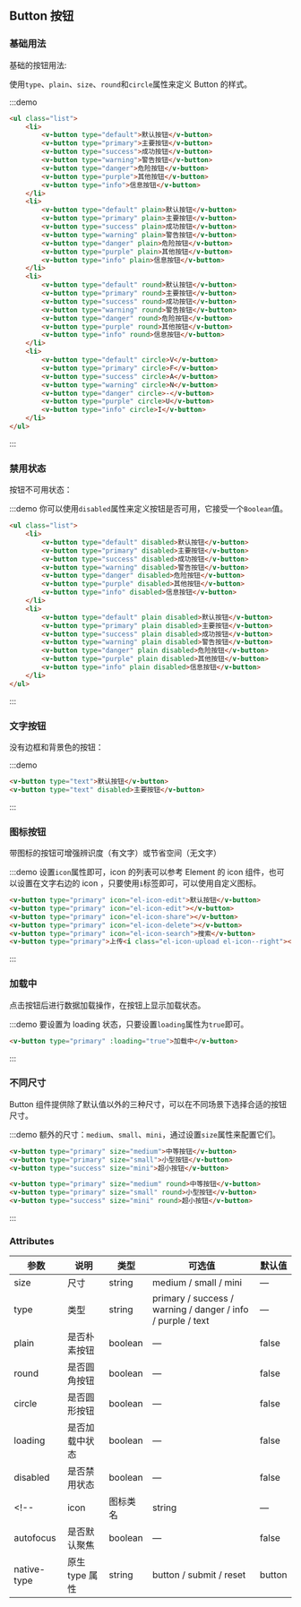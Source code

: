 ## Button 按钮

### 基础用法

基础的按钮用法:

使用`type`、`plain`、`size`、`round`和`circle`属性来定义 Button 的样式。

:::demo
```html
<ul class="list">
	<li>
        <v-button type="default">默认按钮</v-button>
        <v-button type="primary">主要按钮</v-button>
        <v-button type="success">成功按钮</v-button>
        <v-button type="warning">警告按钮</v-button>
        <v-button type="danger">危险按钮</v-button>
        <v-button type="purple">其他按钮</v-button>
        <v-button type="info">信息按钮</v-button>
    </li>
    <li>
    	<v-button type="default" plain>默认按钮</v-button>
        <v-button type="primary" plain>主要按钮</v-button>
        <v-button type="success" plain>成功按钮</v-button>
        <v-button type="warning" plain>警告按钮</v-button>
        <v-button type="danger" plain>危险按钮</v-button>
        <v-button type="purple" plain>其他按钮</v-button>
        <v-button type="info" plain>信息按钮</v-button>		
    </li>
    <li>
    	<v-button type="default" round>默认按钮</v-button>
        <v-button type="primary" round>主要按钮</v-button>
        <v-button type="success" round>成功按钮</v-button>
        <v-button type="warning" round>警告按钮</v-button>
        <v-button type="danger" round>危险按钮</v-button>
        <v-button type="purple" round>其他按钮</v-button>
        <v-button type="info" round>信息按钮</v-button>
    </li>
    <li>
    	<v-button type="default" circle>V</v-button>
        <v-button type="primary" circle>F</v-button>
        <v-button type="success" circle>A</v-button>
        <v-button type="warning" circle>N</v-button>
        <v-button type="danger" circle>-</v-button>
        <v-button type="purple" circle>U</v-button>
        <v-button type="info" circle>I</v-button>
    </li>
</ul>
```
:::

### 禁用状态

按钮不可用状态：

:::demo 你可以使用`disabled`属性来定义按钮是否可用，它接受一个`Boolean`值。

```html
<ul class="list">
	<li>
    	<v-button type="default" disabled>默认按钮</v-button>
        <v-button type="primary" disabled>主要按钮</v-button>
        <v-button type="success" disabled>成功按钮</v-button>
        <v-button type="warning" disabled>警告按钮</v-button>
        <v-button type="danger" disabled>危险按钮</v-button>
        <v-button type="purple" disabled>其他按钮</v-button>
        <v-button type="info" disabled>信息按钮</v-button>	
    </li>
    <li>
        <v-button type="default" plain disabled>默认按钮</v-button>
        <v-button type="primary" plain disabled>主要按钮</v-button>
        <v-button type="success" plain disabled>成功按钮</v-button>
        <v-button type="warning" plain disabled>警告按钮</v-button>
        <v-button type="danger" plain disabled>危险按钮</v-button>
        <v-button type="purple" plain disabled>其他按钮</v-button>
        <v-button type="info" plain disabled>信息按钮</v-button>	
    </li>
</ul>
```
:::
### 文字按钮

没有边框和背景色的按钮：

:::demo
```html
<v-button type="text">默认按钮</v-button>
<v-button type="text" disabled>主要按钮</v-button>
```
:::

### 图标按钮

带图标的按钮可增强辨识度（有文字）或节省空间（无文字）

:::demo 设置`icon`属性即可，icon 的列表可以参考 Element 的 icon 组件，也可以设置在文字右边的 icon ，只要使用`i`标签即可，可以使用自定义图标。

```html
<v-button type="primary" icon="el-icon-edit">默认按钮</v-button>
<v-button type="primary" icon="el-icon-edit"></v-button>
<v-button type="primary" icon="el-icon-share"></v-button>
<v-button type="primary" icon="el-icon-delete"></v-button>
<v-button type="primary" icon="el-icon-search">搜索</v-button>
<v-button type="primary">上传<i class="el-icon-upload el-icon--right"></i></v-button>
```
:::


### 加载中

点击按钮后进行数据加载操作，在按钮上显示加载状态。

:::demo 要设置为 loading 状态，只要设置`loading`属性为`true`即可。

```html
<v-button type="primary" :loading="true">加载中</v-button>
```
:::

### 不同尺寸

Button 组件提供除了默认值以外的三种尺寸，可以在不同场景下选择合适的按钮尺寸。

:::demo 额外的尺寸：`medium`、`small`、`mini`，通过设置`size`属性来配置它们。

```html
<v-button type="primary" size="medium">中等按钮</v-button>
<v-button type="primary" size="small">小型按钮</v-button>
<v-button type="success" size="mini">超小按钮</v-button>

<v-button type="primary" size="medium" round>中等按钮</v-button>
<v-button type="primary" size="small" round>小型按钮</v-button>
<v-button type="success" size="mini" round>超小按钮</v-button>

```
:::

### Attributes
| 参数      | 说明    | 类型      | 可选值       | 默认值   |
|---------- |-------- |---------- |-------------  |-------- |
| size     | 尺寸   | string  |   medium / small / mini            |    —     |
| type     | 类型   | string    |   primary / success / warning / danger / info / purple / text |   —  |
| plain     | 是否朴素按钮   | boolean    | — | false   |
| round     | 是否圆角按钮   | boolean    | — | false   |
| circle     | 是否圆形按钮   | boolean    | — | false   |
| loading     | 是否加载中状态   | boolean    | — | false   |
| disabled  | 是否禁用状态    | boolean   | —   | false   |
<!-- | icon  | 图标类名 | string   |  —  |  —  | -->
| autofocus  | 是否默认聚焦 | boolean   |  —  |  false  |
| native-type | 原生 type 属性 | string | button / submit / reset | button |